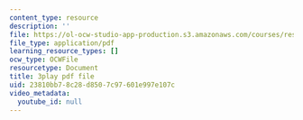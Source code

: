 ```yaml
---
content_type: resource
description: ''
file: https://ol-ocw-studio-app-production.s3.amazonaws.com/courses/res-14-001-abdul-latif-jameel-poverty-action-lab-executive-training-evaluating-social-programs-2009-spring-2009/23810bb78c28d8507c97601e997e107c_SW5Zfs97wSw.pdf
file_type: application/pdf
learning_resource_types: []
ocw_type: OCWFile
resourcetype: Document
title: 3play pdf file
uid: 23810bb7-8c28-d850-7c97-601e997e107c
video_metadata:
  youtube_id: null
---
```

